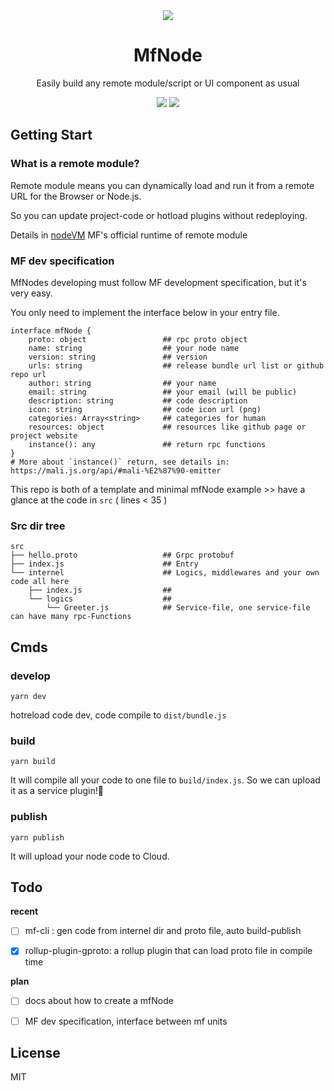 <div align="center">
<img src="https://user-images.githubusercontent.com/53158137/111246054-94f44f00-8640-11eb-9459-3829679c03ca.png"/>
<h1>MfNode</h1>
<p>
Easily build any remote module/script or UI component as usual
</p>

<a href="https://github.com/microflows/mfNode/blob/master/LICENSE.txt"><img src="https://img.shields.io/github/license/microflows/mfNode?color=379c9c&style=flat-square"/></a>
<a href="https://discord.com/invite/wGSABhbCzN"><img src="https://img.shields.io/discord/813599680713457665?label=chat&logo=discord&color=379c9c&style=flat-square"/></a>
</div>

## Getting Start
### What is a remote module?

Remote module means you can dynamically load and run it from a remote URL for the Browser or Node.js. 

So you can update project-code or hotload plugins without redeploying.

Details in [nodeVM](https://github.com/microflows/nodeVM) MF's official runtime of remote module

### MF dev specification

MfNodes developing must follow MF development specification, but it's very easy.

You only need to implement  the interface below in your entry file.

```
interface mfNode {
    proto: object                 ## rpc proto object
    name: string                  ## your node name
    version: string               ## version
    urls: string                  ## release bundle url list or github repo url
    author: string                ## your name
    email: string                 ## your email (will be public)
    description: string           ## code description
    icon: string                  ## code icon url (png)
    categories: Array<string>     ## categories for human
    resources: object             ## resources like github page or project website
    instance(): any               ## return rpc functions
}
# More about `instance()` return, see details in: https://mali.js.org/api/#mali-%E2%87%90-emitter
```

This repo is both of a template and minimal mfNode example >> have a glance at the code in `src` ( lines < 35 )

### Src dir tree

```
src
├── hello.proto                   ## Grpc protobuf
├── index.js                      ## Entry
└── internel                      ## Logics, middlewares and your own code all here
    ├── index.js                  ## 
    └── logics                    ## 
        └── Greeter.js            ## Service-file, one service-file can have many rpc-Functions
```

## Cmds

### develop

`yarn dev`

hotreload code dev, code compile to `dist/bundle.js`

### build

`yarn build`

It will compile all your code to one file to `build/index.js`. So we can upload it as a service plugin!🥳

### publish

`yarn publish`

It will upload your node code to Cloud.

## Todo

**recent**

- [ ] mf-cli : gen code from internel dir and proto file, auto build-publish

- [x] rollup-plugin-gproto: a rollup plugin that can load proto file in compile time

**plan**

- [ ] docs about how to create a mfNode

- [ ] MF dev specification, interface between mf units

## License

MIT
